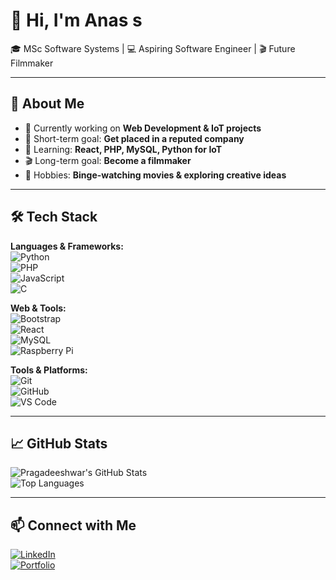 # 👋 Hi, I'm Anas s  

🎓 MSc Software Systems | 💻 Aspiring Software Engineer | 🎬 Future Filmmaker  

---

## 🚀 About Me  
- 🔭 Currently working on **Web Development & IoT projects**  
- 🎯 Short-term goal: **Get placed in a reputed company**  
- 🌱 Learning: **React, PHP, MySQL, Python for IoT**  
- 🎬 Long-term goal: **Become a filmmaker**  
- 🍿 Hobbies: **Binge-watching movies & exploring creative ideas**  

---

## 🛠️ Tech Stack  

**Languages & Frameworks:**  
![Python](https://img.shields.io/badge/Python-3776AB?style=for-the-badge&logo=python&logoColor=white)  
![PHP](https://img.shields.io/badge/PHP-777BB4?style=for-the-badge&logo=php&logoColor=white)  
![JavaScript](https://img.shields.io/badge/JavaScript-F7DF1E?style=for-the-badge&logo=javascript&logoColor=black)  
![C](https://img.shields.io/badge/C-00599C?style=for-the-badge&logo=c&logoColor=white)  

**Web & Tools:**  
![Bootstrap](https://img.shields.io/badge/Bootstrap-7952B3?style=for-the-badge&logo=bootstrap&logoColor=white)  
![React](https://img.shields.io/badge/React-61DAFB?style=for-the-badge&logo=react&logoColor=black)  
![MySQL](https://img.shields.io/badge/MySQL-4479A1?style=for-the-badge&logo=mysql&logoColor=white)  
![Raspberry Pi](https://img.shields.io/badge/Raspberry%20Pi-A22846?style=for-the-badge&logo=raspberrypi&logoColor=white)  

**Tools & Platforms:**  
![Git](https://img.shields.io/badge/Git-F05032?style=for-the-badge&logo=git&logoColor=white)  
![GitHub](https://img.shields.io/badge/GitHub-181717?style=for-the-badge&logo=github&logoColor=white)  
![VS Code](https://img.shields.io/badge/VS%20Code-0078D4?style=for-the-badge&logo=visualstudiocode&logoColor=white)  

---

## 📈 GitHub Stats  

![Pragadeeshwar's GitHub Stats](https://github-readme-stats.vercel.app/api?username=maddy22ISR027&show_icons=true&theme=radical)  
![Top Languages](https://github-readme-stats.vercel.app/api/top-langs/?username=maddy22ISR027&layout=compact&theme=radical)  

---

## 📫 Connect with Me  

[![LinkedIn](https://img.shields.io/badge/LinkedIn-0A66C2?style=for-the-badge&logo=linkedin&logoColor=white)](https://linkedin.com)  
[![Portfolio](https://i)]()
